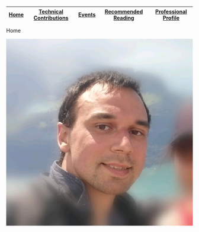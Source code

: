 | [Home](/index.html) 	| [Technical Contributions](/contributions.html) 	| [Events](/events.html) 	| [Recommended Reading](/books.html) 	| [Professional Profile](http://jaheruddin.nl) 	|
|:-:	|:-:	|:-:	|:-:	|:-:	|

Home

<img src="images/dennis-face.png">
